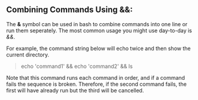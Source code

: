 ## Combining Commands Using &&:
The **&** symbol can be used in bash to combine commands into one line or run them seperately.
The most common usage you might use day-to-day is *&&*.

For example, the command string below will echo twice and then show the current directory.
> echo 'command1' && echo 'command2' && ls

Note that this command runs each command in order, and if a command fails the sequence is broken.
Therefore, if the second command fails, the first will have already run but the third will be cancelled.